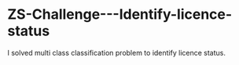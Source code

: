# ZS-Challenge---Identify-licence-status
I solved multi class classification problem to identify licence status.
